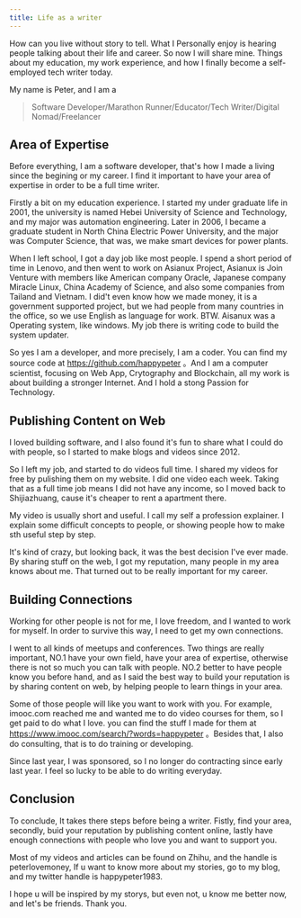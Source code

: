```yaml
---
title: Life as a writer
---
```


How can you live without story to tell. What I Personally enjoy is hearing  people talking about their life and career. So now I will share mine. Things about my education, my work experience, and how I finally become a self-employed tech writer today. 

My name is Peter, and I am a 

> Software Developer/Marathon Runner/Educator/Tech Writer/Digital Nomad/Freelancer

## Area of Expertise

Before everything, I am a software developer, that's how I made a living since the begining or my career. I find it important to have your area of expertise in order to be a full time writer.

Firstly a bit on my education experience. I started my under graduate life in 2001, the university is named Hebei University of Science and Technology, and my major was automation engineering. Later in 2006, I became a graduate student in North China Electric Power University, and the major was Computer Science, that was, we make smart devices for power plants.

When I left school, I got a day job like most people. I spend a short period of time in Lenovo, and then went to work on Asianux Project, Asianux is Join Venture with members like American company Oracle, Japanese company Miracle Linux, China Academy of Science, and also some companies from Tailand and Vietnam. I did't even know how we made money, it is a government supported project, but we had people from many countries in the office, so we use English as language for work. BTW. Aisanux was a Operating system, like windows. My job there is writing code to build the system updater.

So yes I am a developer, and more precisely, I am a coder. You can find my source code at https://github.com/happypeter 。And I am a computer scientist, focusing on Web App, Crytography and Blockchain, all my work is about building a stronger Internet. And I hold a stong Passion for Technology.

## Publishing Content on Web

I loved building software, and I also found it's fun to share what I could do with people, so I started to make blogs and videos since 2012.

So I left my job, and started to do videos full time. I shared my videos for free by pulishing them on my website. I did one video each week. Taking that as a full time job means I did not have any income, so I moved back to Shijiazhuang, cause it's cheaper to rent a apartment there.  

My video is usually short and useful.  I call my self a profession explainer. I explain some difficult concepts to people, or showing people how to make sth useful step by step.

It's kind of crazy, but looking back, it was the best decision I've ever made. By sharing stuff on the web, I got my reputation, many people in my area knows about me. That turned out to be really important for my career.

## Building Connections

Working for other people is not for me, I love freedom, and I wanted to work for myself. In order to survive this way, I need to get my own connections.

I went to all kinds of meetups and conferences. Two things are really important, NO.1 have your own field, have your area of expertise, otherwise there is not so much you can talk with people. NO.2 better to have people know you before hand, and as I said the best way to build your reputation is by sharing content on web, by helping people to learn things in your area.

Some of those people will like you want to work with you. For example, imooc.com reached me and wanted me to do video courses for them, so I get paid to do what I love. you can find the stuff I made for them at https://www.imooc.com/search/?words=happypeter 。Besides that, I also do consulting, that is to do training or developing.

Since last year, I was sponsored, so I no longer do contracting since early last year. I feel so lucky to be able to do writing everyday.

## Conclusion

To conclude, It takes there steps before being a writer. Fistly, find your area, secondly, buid your reputation by publishing content online, lastly have enough connections with people who love you and want to support you. 

Most of my videos and articles can be found on Zhihu, and the handle is peterlovemoney, If u want to know more about my stories, go to my blog, and my twitter handle is happypeter1983. 

I hope u will be inspired by my storys, but even not, u know me better now, and let's be friends. Thank you.
